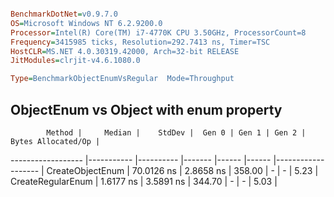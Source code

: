 ```ini

BenchmarkDotNet=v0.9.7.0
OS=Microsoft Windows NT 6.2.9200.0
Processor=Intel(R) Core(TM) i7-4770K CPU 3.50GHz, ProcessorCount=8
Frequency=3415985 ticks, Resolution=292.7413 ns, Timer=TSC
HostCLR=MS.NET 4.0.30319.42000, Arch=32-bit RELEASE
JitModules=clrjit-v4.6.1080.0

Type=BenchmarkObjectEnumVsRegular  Mode=Throughput  

```

## ObjectEnum vs Object with enum property

            Method |     Median |    StdDev |  Gen 0 | Gen 1 | Gen 2 | Bytes Allocated/Op |
------------------ |----------- |---------- |------- |------ |------ |------------------- |
  CreateObjectEnum | 70.0126 ns | 2.8658 ns | 358.00 |     - |     - |               5.23 |
 CreateRegularEnum |  1.6177 ns | 3.5891 ns | 344.70 |     - |     - |               5.03 |
